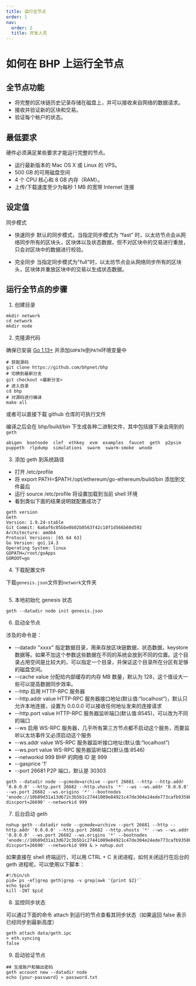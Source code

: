 ```yaml
---
title: 运行全节点
order: 1
nav:
  order: 2
  title: 开发人员
---
```


# 如何在 BHP 上运行全节点

## 全节点功能

- 将完整的区块链历史记录存储在磁盘上，并可以接收来自网络的数据请求。
- 接收并验证新的区块和交易。
- 验证每个帐户的状态。

## 最低要求

硬件必须满足某些要求才能运行完整的节点。

- 运行最新版本的 Mac OS X 或 Linux 的 VPS。
- 500 GB 的可用磁盘空间
- 4 个 CPU 核心和 8 GB 内存（RAM）。
- 上传/下载速度至少为每秒 1 MB 的宽带 Internet 连接

## 设定值

同步模式

- 快速同步
  默认的同步模式，当指定同步模式为 “fast” 时，以太坊节点会从网络同步所有的区块头，区块体以及状态数据，但不对区块中的交易进行重放，只会对区块中的数据进行校验。

- 完全同步
  当指定同步模式为"full"时，以太坊节点会从网络同步所有的区块头，区块体并重放区块中的交易以生成状态数据。

## 运行全节点的步骤

1. 创建目录

```shell
mkdir network
cd network
mkdir node
```

2. 克隆源代码

确保已安装 [Go 1.13+](https://golang.org/doc/install) 并添加`GOPATH`到`PATH`环境变量中

```
# 获取源码
git clone https://github.com/bhpnet/bhp
# 切换到最新分支
git checkout <最新分支>
# 进入目录
cd bhp
# 对源码进行编译
make all
```

或者可以直接下载 github 仓库的可执行文件

编译之后会在 bhp/build/bin 下生成各种二进制文件，其中包括接下来会用到的 `geth`

```shell
abigen  bootnode  clef  ethkey  evm  examples  faucet  geth  p2psim  puppeth  rlpdump  simulations  swarm  swarm-smoke  wnode
```

3. 添加 geth 到系统路径

- 打开 /etc/profile
- 将 export PATH=\$PATH:/opt/ethereum/go-ethereum/build/bin 添加到文件最后
- 运行 source /etc/profile 将设置加载到当前 shell 环境
- 看到类似下面的结果说明就配置成功了

```
geth version
Geth
Version: 1.9.24-stable
Git Commit: 6a6af6c05bbe0b02b0563f42c10f1d566b60d592
Architecture: amd64
Protocol Versions: [65 64 63]
Go Version: go1.14.3
Operating System: linux
GOPATH=/root/goApps
GOROOT=go
```

4. 下载配置文件

下载`genesis.json`文件到`network`文件夹

```

```

5. 本地初始化 genesis 状态

```
geth --datadir node init genesis.json
```

6. 启动全节点

涉及的命令是：

- --datadir "xxxx" 指定数据目录，用来存放区块链数据，状态数据，keystore 数据等。如果不加这个参数这些数据在不同的系统会放到不同的位置。这个目录占用空间是比较大的，可以指定一个目录，并保证这个目录所在分区有足够的磁盘空间。
- --cache value 分配给内部缓存的内存 MB 数量，默认为 128，这个值设大一些可以提高数据同步效率。
- --http 启用 HTTP-RPC 服务器
- --http.addr value HTTP-RPC 服务器接口地址(默认值:“localhost”)，默认只允许本地连接，设置为 0.0.0.0 可以接收任何地址发来的连接请求
- --http.port value HTTP-RPC 服务器监听端口(默认值:8545)，可以改为不同的端口
- --ws 启用 WS-RPC 服务器，几乎所有第三方节点都不启动这个服务，而要监听以太坊事件又必须启动这个服务
- --ws.addr value WS-RPC 服务器监听接口地址(默认值:“localhost”)
- --ws.port value WS-RPC 服务器监听端口(默认值:8546)
- --networkid 999 BHP 的网络 ID 是 999
- --gasprice '1'
- --port 26681 P2P 端口，默认是 30303

```
geth --datadir node --gcmode=archive --port 26681 --http --http.addr '0.0.0.0' --http.port 26682 --http.vhosts '*' --ws --ws.addr '0.0.0.0' --ws.port 26682 --ws.origins '*' --bootnodes 'enode://10b89d31a13d672c3b5b1c27441089e84921c47de304e24ede773cafb935862473250a5f6c8621c738002e47003eefba97999cdfde91c8a1614d1a36f83b8c50@172.19.166.129:0?discport=26690' --networkid 999
```

7. 后台启动 geth

```shell
nohup geth --datadir node --gcmode=archive --port 26681 --http --http.addr '0.0.0.0' --http.port 26682 --http.vhosts '*' --ws --ws.addr '0.0.0.0' --ws.port 26682 --ws.origins '*' --bootnodes 'enode://10b89d31a13d672c3b5b1c27441089e84921c47de304e24ede773cafb935862473250a5f6c8621c738002e47003eefba97999cdfde91c8a1614d1a36f83b8c50@172.19.166.129:0?discport=26690' --networkid 999 & > nohup.out
```

如果直接在 shell 终端运行，可以用 CTRL + C 关闭进程，如何关闭运行在后台的 geth 进程呢，可以使用以下脚本：

```shell
#!/bin/sh
pid=`ps -ef|grep geth|grep -v grep|awk '{print $2}'`
echo $pid
kill -INT $pid
```

8. 监控同步状态

可以通过下面的命令 attach 到运行的节点查看其同步状态（如果返回 false 表示已经同步到最新高度）

```shell
geth attach data/geth.ipc
> eth.syncing
false
```

9. 启动验证节点

```shell
## 生成账户和输出密码
geth account new --datadir node
echo {your-password} > password.txt
```
